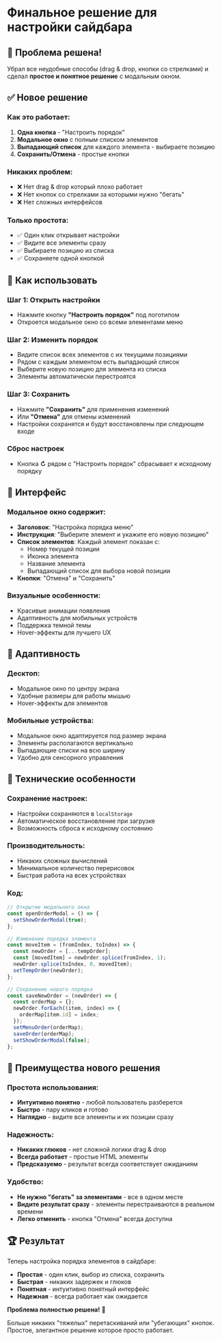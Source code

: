 # Финальное решение для настройки сайдбара

## 🎯 Проблема решена!

Убрал все неудобные способы (drag & drop, кнопки со стрелками) и сделал **простое и понятное решение** с модальным окном.

## ✅ Новое решение

### Как это работает:
1. **Одна кнопка** - "Настроить порядок" 
2. **Модальное окно** с полным списком элементов
3. **Выпадающий список** для каждого элемента - выбираете позицию
4. **Сохранить/Отмена** - простые кнопки

### Никаких проблем:
- ❌ Нет drag & drop который плохо работает
- ❌ Нет кнопок со стрелками за которыми нужно "бегать"
- ❌ Нет сложных интерфейсов

### Только простота:
- ✅ Один клик открывает настройки
- ✅ Видите все элементы сразу
- ✅ Выбираете позицию из списка
- ✅ Сохраняете одной кнопкой

## 🚀 Как использовать

### Шаг 1: Открыть настройки
- Нажмите кнопку **"Настроить порядок"** под логотипом
- Откроется модальное окно со всеми элементами меню

### Шаг 2: Изменить порядок
- Видите список всех элементов с их текущими позициями
- Рядом с каждым элементом есть выпадающий список
- Выберите новую позицию для элемента из списка
- Элементы автоматически перестроятся

### Шаг 3: Сохранить
- Нажмите **"Сохранить"** для применения изменений
- Или **"Отмена"** для отмены изменений
- Настройки сохранятся и будут восстановлены при следующем входе

### Сброс настроек
- Кнопка **↻** рядом с "Настроить порядок" сбрасывает к исходному порядку

## 🎨 Интерфейс

### Модальное окно содержит:
- **Заголовок**: "Настройка порядка меню"
- **Инструкция**: "Выберите элемент и укажите его новую позицию"
- **Список элементов**: Каждый элемент показан с:
  - Номер текущей позиции
  - Иконка элемента
  - Название элемента
  - Выпадающий список для выбора новой позиции
- **Кнопки**: "Отмена" и "Сохранить"

### Визуальные особенности:
- Красивые анимации появления
- Адаптивность для мобильных устройств
- Поддержка темной темы
- Hover-эффекты для лучшего UX

## 📱 Адаптивность

### Десктоп:
- Модальное окно по центру экрана
- Удобные размеры для работы мышью
- Hover-эффекты для элементов

### Мобильные устройства:
- Модальное окно адаптируется под размер экрана
- Элементы располагаются вертикально
- Выпадающие списки на всю ширину
- Удобно для сенсорного управления

## 🔧 Технические особенности

### Сохранение настроек:
- Настройки сохраняются в `localStorage`
- Автоматическое восстановление при загрузке
- Возможность сброса к исходному состоянию

### Производительность:
- Никаких сложных вычислений
- Минимальное количество перерисовок
- Быстрая работа на всех устройствах

### Код:
```javascript
// Открытие модального окна
const openOrderModal = () => {
  setShowOrderModal(true);
};

// Изменение порядка элемента
const moveItem = (fromIndex, toIndex) => {
  const newOrder = [...tempOrder];
  const [movedItem] = newOrder.splice(fromIndex, 1);
  newOrder.splice(toIndex, 0, movedItem);
  setTempOrder(newOrder);
};

// Сохранение нового порядка
const saveNewOrder = (newOrder) => {
  const orderMap = {};
  newOrder.forEach((item, index) => {
    orderMap[item.id] = index;
  });
  setMenuOrder(orderMap);
  saveOrder(orderMap);
  setShowOrderModal(false);
};
```

## 🎯 Преимущества нового решения

### Простота использования:
- **Интуитивно понятно** - любой пользователь разберется
- **Быстро** - пару кликов и готово
- **Наглядно** - видите все элементы и их позиции сразу

### Надежность:
- **Никаких глюков** - нет сложной логики drag & drop
- **Всегда работает** - простые HTML элементы
- **Предсказуемо** - результат всегда соответствует ожиданиям

### Удобство:
- **Не нужно "бегать" за элементами** - все в одном месте
- **Видите результат сразу** - элементы перестраиваются в реальном времени
- **Легко отменить** - кнопка "Отмена" всегда доступна

## 🏆 Результат

Теперь настройка порядка элементов в сайдбаре:
- **Простая** - один клик, выбор из списка, сохранить
- **Быстрая** - никаких задержек и глюков
- **Понятная** - интуитивно понятный интерфейс
- **Надежная** - всегда работает как ожидается

**Проблема полностью решена!** 🎉

Больше никаких "тяжелых" перетаскиваний или "убегающих" кнопок. Простое, элегантное решение которое просто работает. 